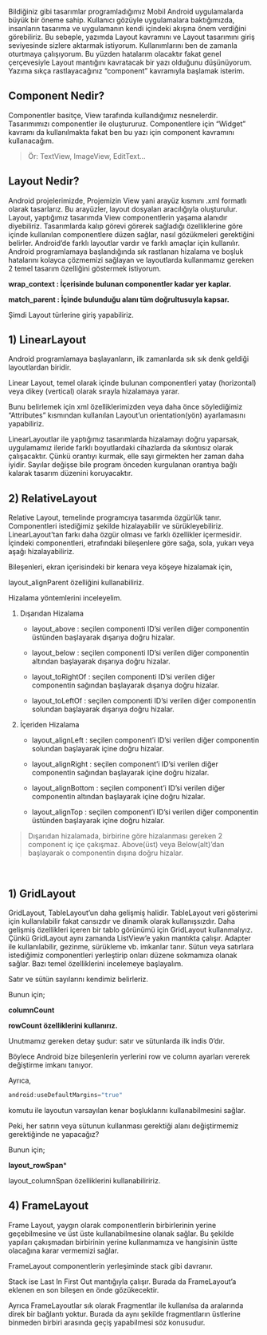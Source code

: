 Bildiğiniz gibi tasarımlar programladığımız Mobil Android uygulamalarda büyük bir öneme sahip. Kullanıcı gözüyle uygulamalara baktığımızda, insanların tasarıma ve uygulamanın kendi içindeki akışına önem verdiğini görebiliriz. Bu sebeple, yazımda Layout kavramını ve Layout tasarımını giriş seviyesinde sizlere aktarmak istiyorum. Kullanımlarını ben de zamanla oturtmaya çalışıyorum. Bu yüzden hatalarım olacaktır fakat genel çerçevesiyle Layout mantığını kavratacak bir yazı olduğunu düşünüyorum. Yazıma sıkça rastlayacağınız “component” kavramıyla başlamak isterim.

## Component Nedir?
Componentler basitçe, View tarafında kullandığımız nesnelerdir. Tasarımımızı componentler ile oluştururuz. Componentlere için “Widget” kavramı da kullanılmakta fakat ben bu yazı için component kavramını kullanacağım.

>Ör: TextView, ImageView, EditText…

## Layout Nedir?
Android projelerimizde, Projemizin View yani arayüz kısmını .xml formatlı olarak tasarlarız. Bu arayüzler, layout dosyaları aracılığıyla oluşturulur. Layout, yaptığımız tasarımda View componentlerin yaşama alanıdır diyebiliriz. Tasarımlarda kalıp görevi görerek sağladığı özelliklerine göre içinde kullanılan componentlere düzen sağlar, nasıl gözükmeleri gerektiğini belirler. Android’de farklı layoutlar vardır ve farklı amaçlar için kullanılır. Android programlamaya başlandığında sık rastlanan hizalama ve boşluk hatalarını kolayca çözmemizi sağlayan ve layoutlarda kullanmamız gereken 2 temel tasarım özelliğini göstermek istiyorum.

**wrap_context : İçerisinde bulunan componentler kadar yer kaplar.**

**match_parent : İçinde bulunduğu alanı tüm doğrultusuyla kapsar.**

Şimdi Layout türlerine giriş yapabiliriz.

## 1) LinearLayout
Android programlamaya başlayanların, ilk zamanlarda sık sık denk geldiği layoutlardan biridir.

Linear Layout, temel olarak içinde bulunan componentleri yatay (horizontal) veya dikey (vertical) olarak sırayla hizalamaya yarar.

Bunu belirlemek için xml özelliklerimizden veya daha önce söylediğimiz “Attributes” kısmından kullanılan Layout’un orientation(yön) ayarlamasını yapabiliriz.

LinearLayoutlar ile yaptığımız tasarımlarda hizalamayı doğru yaparsak, uygulamamız ileride farklı boyutlardaki cihazlarda da sıkıntısız olarak çalışacaktır. Çünkü orantıyı kurmak, elle sayı girmekten her zaman daha iyidir. Sayılar değişse bile program önceden kurgulanan orantıya bağlı kalarak tasarım düzenini koruyacaktır.

## 2) RelativeLayout
Relative Layout, temelinde programcıya tasarımda özgürlük tanır. Componentleri istediğimiz şekilde hizalayabilir ve sürükleyebiliriz. LinearLayout’tan farkı daha özgür olması ve farklı özellikler içermesidir. İçindeki componentleri, etrafındaki bileşenlere göre sağa, sola, yukarı veya aşağı hizalayabiliriz.

Bileşenleri, ekran içerisindeki bir kenara veya köşeye hizalamak için, 

layout_alignParent özelliğini kullanabiliriz.

Hizalama yöntemlerini inceleyelim.

1. Dışarıdan Hizalama
    * layout_above : seçilen componenti ID’si verilen diğer componentin üstünden başlayarak dışarıya doğru hizalar.

    * layout_below : seçilen componenti ID’si verilen diğer componentin altından başlayarak dışarıya doğru hizalar.

    * layout_toRightOf : seçilen componenti ID’si verilen diğer componentin sağından başlayarak dışarıya doğru hizalar.

    * layout_toLeftOf : seçilen componenti ID’si verilen diğer componentin solundan başlayarak dışarıya doğru hizalar.

2. İçeriden Hizalama
    * layout_alignLeft : seçilen component’i ID’si verilen diğer componentin solundan başlayarak içine doğru hizalar.

    * layout_alignRight : seçilen component’i ID’si verilen diğer componentin sağından başlayarak içine doğru hizalar.

    * layout_alignBottom : seçilen component’i ID’si verilen diğer componentin altından başlayarak içine doğru hizalar.

    * layout_alignTop : seçilen component’i ID’si verilen diğer componentin üstünden başlayarak içine doğru hizalar.


> Dışarıdan hizalamada, birbirine göre hizalanması gereken 2 component iç içe çakışmaz. Above(üst) veya Below(alt)’dan başlayarak o componentin dışına doğru hizalar.

<br>

## 1) GridLayout
GridLayout, TableLayout’un daha gelişmiş halidir. TableLayout veri gösterimi için kullanılabilir fakat cansızdır ve dinamik olarak kullanışsızdır. Daha gelişmiş özellikleri içeren bir tablo görünümü için GridLayout kullanmalıyız. Çünkü GridLayout aynı zamanda ListView’e yakın mantıkta çalışır. Adapter ile kullanılabilir, gezinme, sürükleme vb. imkanlar tanır. Sütun veya satırlara istediğimiz componentleri yerleştirip onları düzene sokmamıza olanak sağlar. Bazı temel özelliklerini incelemeye başlayalım.

Satır ve sütün sayılarını kendimiz belirleriz.

Bunun için;

**columnCount**

**rowCount özelliklerini kullanırız.**

Unutmamız gereken detay şudur: satır ve sütunlarda ilk indis 0’dır.

Böylece Android bize bileşenlerin yerlerini row ve column ayarları vererek değiştirme imkanı tanıyor.

Ayrıca,

```java
android:useDefaultMargins="true"
```

komutu ile layoutun varsayılan kenar boşluklarını kullanabilmesini sağlar.

Peki, her satırın veya sütunun kullanması gerektiği alanı değiştirmemiz gerektiğinde ne yapacağız?

Bunun için;

**layout_rowSpan***

layout_columnSpan özelliklerini kullanabiliririz.

## 4) FrameLayout
Frame Layout, yaygın olarak componentlerin birbirlerinin yerine geçebilmesine ve üst üste kullanabilmesine olanak sağlar. Bu şekilde yapıları çakışmadan birbirinin yerine kullanmamıza ve hangisinin üstte olacağına karar vermemizi sağlar.

FrameLayout componentlerin yerleşiminde stack gibi davranır.

Stack ise Last In First Out mantığıyla çalışır. Burada da FrameLayout’a eklenen en son bileşen en önde gözükecektir.

Ayrıca FrameLayoutlar sık olarak Fragmentlar ile kullanılsa da aralarında direk bir bağlantı yoktur. Burada da aynı şekilde fragmentların üstlerine binmeden birbiri arasında geçiş yapabilmesi söz konusudur.